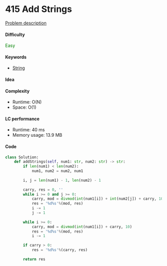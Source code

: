 415 Add Strings
=======================
[Problem description](https://leetcode.com/problems/add-strings/)

#### Difficulty
<span style="color:green">Easy</span>

#### Keywords
- [String](../categories/strings.md)

#### Idea

#### Complexity
- Runtime: O(N)
- Space: O(1)
  
#### LC performance
- Runtime: 40 ms
- Memory usage: 13.9 MB

#### Code
```python
class Solution:
    def addStrings(self, num1: str, num2: str) -> str:
        if len(num1) < len(num2):
            num1, num2 = num2, num1
        
        i, j = len(num1) - 1, len(num2) - 1
        
        carry, res = 0, ''
        while i >= 0 and j >= 0:
            carry, mod = divmod(int(num1[i]) + int(num2[j]) + carry, 10)
            res = '%d%s'%(mod, res)
            i -= 1
            j -= 1
        
        while i >= 0:
            carry, mod = divmod(int(num1[i]) + carry, 10)
            res = '%d%s'%(mod, res)
            i -= 1
        
        if carry > 0:
            res = '%d%s'%(carry, res)
        
        return res
```